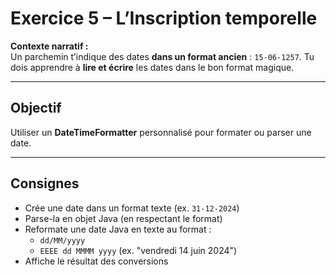 # Exercice 5 – L’Inscription temporelle

**Contexte narratif :**  
Un parchemin t’indique des dates **dans un format ancien** : `15-06-1257`. Tu dois apprendre à **lire et écrire** les dates dans le bon format magique.

---

## Objectif

Utiliser un **DateTimeFormatter** personnalisé pour formater ou parser une date.

---

## Consignes

- Crée une date dans un format texte (ex. `31-12-2024`)
- Parse-la en objet Java (en respectant le format)
- Reformate une date Java en texte au format :
  - `dd/MM/yyyy`
  - `EEEE dd MMMM yyyy` (ex. "vendredi 14 juin 2024")
- Affiche le résultat des conversions

